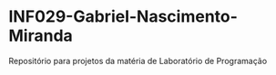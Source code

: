 # INF029-Gabriel-Nascimento-Miranda
Repositório para projetos da matéria de Laboratório de Programação 
